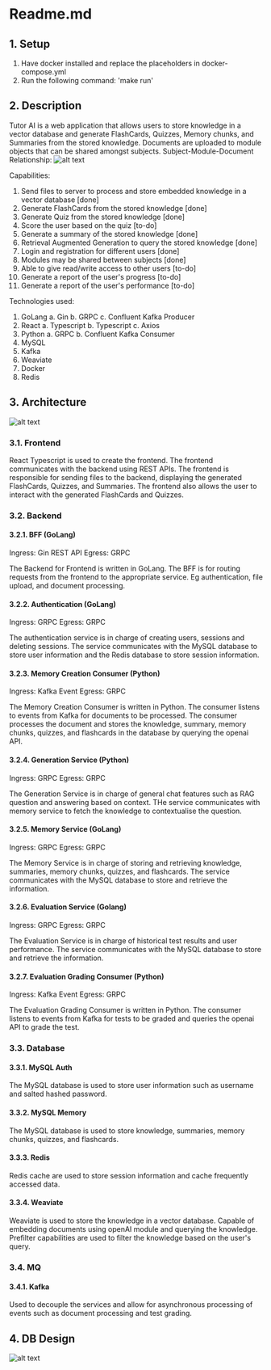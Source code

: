 # Readme.md

## 1. Setup

1. Have docker installed and replace the placeholders in docker-compose.yml
2. Run the following command: 'make run'

## 2. Description

Tutor AI is a web application that allows users to store knowledge in a vector database and generate FlashCards, Quizzes, Memory chunks, and Summaries from the stored knowledge. Documents are uploaded to module objects that can be shared amongst subjects.
Subject-Module-Document Relationship:
![alt text](./assets/subject-mod-doc-rls.png)

Capabilities:

1. Send files to server to process and store embedded knowledge in a vector database [done]
2. Generate FlashCards from the stored knowledge [done]
3. Generate Quiz from the stored knowledge [done]
4. Score the user based on the quiz [to-do]
5. Generate a summary of the stored knowledge [done]
6. Retrieval Augmented Generation to query the stored knowledge [done]
7. Login and registration for different users [done]
8. Modules may be shared between subjects [done]
9. Able to give read/write access to other users [to-do]
10. Generate a report of the user's progress [to-do]
11. Generate a report of the user's performance [to-do]

Technologies used:

1. GoLang
    a. Gin
    b. GRPC
    c. Confluent Kafka Producer
2. React
    a. Typescript
    b. Typescript
    c. Axios
3. Python
    a. GRPC
    b. Confluent Kafka Consumer
4. MySQL
5. Kafka
6. Weaviate
7. Docker
8. Redis

## 3. Architecture

![alt text](./assets/architecture.png)

### 3.1. Frontend

React Typescript is used to create the frontend. The frontend communicates with the backend using REST APIs. The frontend is responsible for sending files to the backend, displaying the generated FlashCards, Quizzes, and Summaries. The frontend also allows the user to interact with the generated FlashCards and Quizzes.

### 3.2. Backend

#### 3.2.1. BFF (GoLang)

Ingress: Gin REST API
Egress: GRPC

The Backend for Frontend is written in GoLang. The BFF is for routing requests from the frontend to the appropriate service. Eg authentication, file upload, and document processing.

#### 3.2.2. Authentication (GoLang)

Ingress: GRPC
Egress: GRPC

The authentication service is in charge of creating users, sessions and deleting sessions. The service communicates with the MySQL database to store user information and the Redis database to store session information.

#### 3.2.3. Memory Creation Consumer (Python)

Ingress: Kafka Event
Egress: GRPC

The Memory Creation Consumer is written in Python. The consumer listens to events from Kafka for documents to be processed. The consumer processes the document and stores the knowledge, summary, memory chunks, quizzes, and flashcards in the database by querying the openai API.

#### 3.2.4. Generation Service (Python)

Ingress: GRPC
Egress: GRPC

The Generation Service is in charge of general chat features such as RAG question and answering based on context. THe service communicates with memory service to fetch the knowledge to contextualise the question.

#### 3.2.5. Memory Service (GoLang)

Ingress: GRPC
Egress: GRPC

The Memory Service is in charge of storing and retrieving knowledge, summaries, memory chunks, quizzes, and flashcards. The service communicates with the MySQL database to store and retrieve the information.

#### 3.2.6. Evaluation Service (Golang)

Ingress: GRPC
Egress: GRPC

The Evaluation Service is in charge of historical test results and user performance. The service communicates with the MySQL database to store and retrieve the information.

#### 3.2.7. Evaluation Grading Consumer (Python)

Ingress: Kafka Event
Egress: GRPC

The Evaluation Grading Consumer is written in Python. The consumer listens to events from Kafka for tests to be graded and queries the openai API to grade the test.

### 3.3. Database

#### 3.3.1. MySQL Auth

The MySQL database is used to store user information such as username and salted hashed password.

#### 3.3.2. MySQL Memory

The MySQL database is used to store knowledge, summaries, memory chunks, quizzes, and flashcards.

#### 3.3.3. Redis

Redis cache are used to store session information and cache frequently accessed data.

#### 3.3.4. Weaviate

Weaviate is used to store the knowledge in a vector database. Capable of embedding documents using openAI module and querying the knowledge. Prefilter capabilities are used to filter the knowledge based on the user's query.

### 3.4. MQ

#### 3.4.1. Kafka

Used to decouple the services and allow for asynchronous processing of events such as document processing and test grading.

## 4. DB Design

![alt text](./assets/database-schema.png)